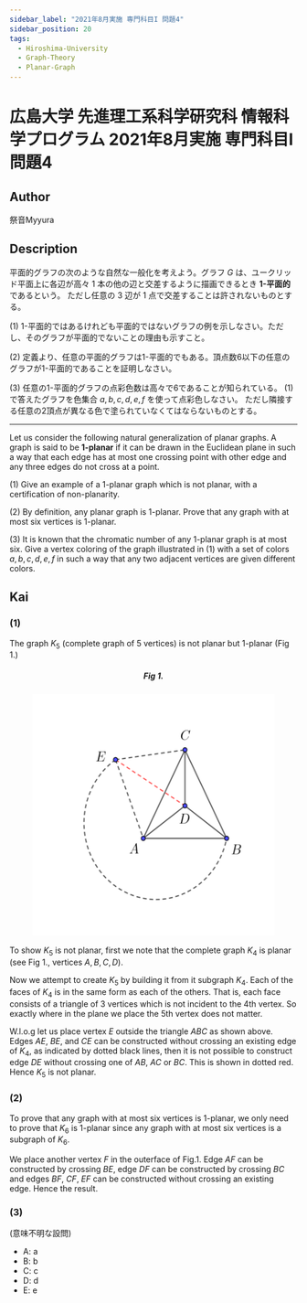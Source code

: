 ```yaml
---
sidebar_label: "2021年8月実施 専門科目I 問題4"
sidebar_position: 20
tags:
  - Hiroshima-University
  - Graph-Theory
  - Planar-Graph
---
```

# 広島大学 先進理工系科学研究科 情報科学プログラム 2021年8月実施 専門科目I 問題4


## **Author**
祭音Myyura

## **Description**
平面的グラフの次のような自然な一般化を考えよう。グラフ $G$ は、ユークリッド平面上に各辺が高々 $1$ 本の他の辺と交差するように描画できるとき **$1$-平面的** であるという。
ただし任意の $3$ 辺が $1$ 点で交差することは許されないものとする。

(1) $1$-平面的ではあるけれども平面的ではないグラフの例を示しなさい。ただし、そのグラフが平面的でないことの理由も示すこと。

(2) 定義より、任意の平面的グラフは1-平面的でもある。頂点数6以下の任意のグラフが1-平面的であることを証明しなさい。

(3) 任意の1-平面的グラフの点彩色数は高々で6であることが知られている。
(1) で答えたグラフを色集合 ${a, b, c, d, e, f}$ を使って点彩色しなさい。
ただし隣接する任意の2頂点が異なる色で塗られていなくてはならないものとする。

--------------------------------------------------------

Let us consider the following natural generalization of planar graphs.
A graph is said to be **1-planar** if it can be drawn in the Euclidean plane in such a way that each edge has at most one crossing point with other edge and any three edges do not cross at a point.

(1) Give an example of a 1-planar graph which is not planar, with a certification of non-planarity.

(2) By definition, any planar graph is 1-planar. Prove that any graph with at most six vertices is 1-planar.

(3) It is known that the chromatic number of any 1-planar graph is at most six. Give a vertex coloring of the graph illustrated in (1) with a set of colors ${a, b, c, d, e, f}$ in such a way that any two adjacent vertices are given different colors.


## **Kai**
### (1)
The graph $K_5$ (complete graph of $5$ vertices) is not planar but 1-planar (Fig 1.)

##### <center> Fig 1.
<figure style="text-aligned:center;">
  <img src="https://raw.githubusercontent.com/Myyura/the_kai_project_assets/main/kakomonn/hiroshima_university/ASE/is_202108_senmon_I_4_p1.png" width="450" height="423" alt=""/>
</figure>

To show $K_5$ is not planar, first we note that the complete graph $K_4$ is planar (see Fig 1., vertices $A, B, C, D$).

Now we attempt to create $K_5$ by building it from it subgraph $K_4$.
Each of the faces of $K_4$ is in the same form as each of the others.
That is, each face consists of a triangle of 3 vertices which is not incident to the 4th vertex.
So exactly where in the plane we place the 5th vertex does not matter.

W.l.o.g let us place vertex $E$ outside the triangle $ABC$ as shown above.
Edges $AE$, $BE$, and $CE$ can be constructed without crossing an existing edge of $K_4$, as indicated by dotted black lines, then it is not possible to construct edge $DE$ without crossing one of $AB$, $AC$ or $BC$. This is shown in dotted red.
Hence $K_5$ is not planar.

### (2)
To prove that any graph with at most six vertices is 1-planar, we only need to prove that $K_6$ is 1-planar since any graph with at most six vertices is a subgraph of $K_6$.

We place another vertex $F$ in the outerface of Fig.1.
Edge $AF$ can be constructed by crossing $BE$, edge $DF$ can be constructed by crossing $BC$ and edges $BF$, $CF$, $EF$ can be constructed without crossing an existing edge.
Hence the result.

### (3)
(意味不明な設問)

- A: a
- B: b
- C: c
- D: d
- E: e